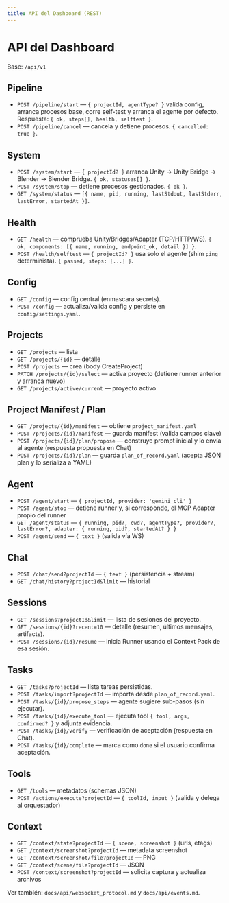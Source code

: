 ```yaml
---
title: API del Dashboard (REST)
---
```


# API del Dashboard

Base: `/api/v1`

## Pipeline
- `POST /pipeline/start` — `{ projectId, agentType? }` valida config, arranca procesos base, corre self-test y arranca el agente por defecto. Respuesta: `{ ok, steps[], health, selftest }`.
- `POST /pipeline/cancel` — cancela y detiene procesos. `{ cancelled: true }`.

## System
- `POST /system/start` — `{ projectId? }` arranca Unity → Unity Bridge → Blender → Blender Bridge. `{ ok, statuses[] }`.
- `POST /system/stop` — detiene procesos gestionados. `{ ok }`.
- `GET /system/status` — `[{ name, pid, running, lastStdout, lastStderr, lastError, startedAt }]`.

## Health
- `GET /health` — comprueba Unity/Bridges/Adapter (TCP/HTTP/WS). `{ ok, components: [{ name, running, endpoint_ok, detail }] }`.
- `POST /health/selftest` — `{ projectId? }` usa solo el agente (shim `ping` determinista). `{ passed, steps: [...] }`.

## Config
- `GET /config` — config central (enmascara secrets).
- `POST /config` — actualiza/valida config y persiste en `config/settings.yaml`.

## Projects
- `GET /projects` — lista
- `GET /projects/{id}` — detalle
- `POST /projects` — crea (body CreateProject)
- `PATCH /projects/{id}/select` — activa proyecto (detiene runner anterior y arranca nuevo)
- `GET /projects/active/current` — proyecto activo

## Project Manifest / Plan
- `GET /projects/{id}/manifest` — obtiene `project_manifest.yaml`
- `POST /projects/{id}/manifest` — guarda manifest (valida campos clave)
- `POST /projects/{id}/plan/propose` — construye prompt inicial y lo envía al agente (respuesta propuesta en Chat)
- `POST /projects/{id}/plan` — guarda `plan_of_record.yaml` (acepta JSON plan y lo serializa a YAML)

## Agent
- `POST /agent/start` — `{ projectId, provider: 'gemini_cli' }`
- `POST /agent/stop` — detiene runner y, si corresponde, el MCP Adapter propio del runner
- `GET /agent/status` — `{ running, pid?, cwd?, agentType?, provider?, lastError?, adapter: { running, pid?, startedAt? } }`
- `POST /agent/send` — `{ text }` (salida vía WS)

## Chat
- `POST /chat/send?projectId` — `{ text }` (persistencia + stream)
- `GET /chat/history?projectId&limit` — historial

## Sessions
- `GET /sessions?projectId&limit` — lista de sesiones del proyecto.
- `GET /sessions/{id}?recent=10` — detalle (resumen, últimos mensajes, artifacts).
- `POST /sessions/{id}/resume` — inicia Runner usando el Context Pack de esa sesión.

## Tasks
- `GET /tasks?projectId` — lista tareas persistidas.
- `POST /tasks/import?projectId` — importa desde `plan_of_record.yaml`.
- `POST /tasks/{id}/propose_steps` — agente sugiere sub-pasos (sin ejecutar).
- `POST /tasks/{id}/execute_tool` — ejecuta tool `{ tool, args, confirmed? }` y adjunta evidencia.
- `POST /tasks/{id}/verify` — verificación de aceptación (respuesta en Chat).
- `POST /tasks/{id}/complete` — marca como `done` si el usuario confirma aceptación.

## Tools
- `GET /tools` — metadatos (schemas JSON)
- `POST /actions/execute?projectId` — `{ toolId, input }` (valida y delega al orquestador)

## Context
- `GET /context/state?projectId` — `{ scene, screenshot }` (urls, etags)
- `GET /context/screenshot?projectId` — metadata screenshot
- `GET /context/screenshot/file?projectId` — PNG
- `GET /context/scene/file?projectId` — JSON
- `POST /context/screenshot?projectId` — solicita captura y actualiza archivos

Ver también: `docs/api/websocket_protocol.md` y `docs/api/events.md`.

